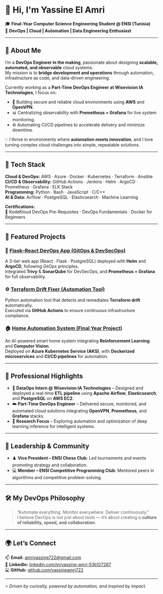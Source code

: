# 👋 Hi, I'm Yassine El Amri  

🎓 **Final-Year Computer Science Engineering Student @ ENSI (Tunisia)**  
🚀 **DevOps | Cloud | Automation | Data Engineering Enthusiast**  

---

## 💫 About Me  

I’m a **DevOps Engineer in the making**, passionate about designing **scalable, automated, and observable** cloud systems.  
My mission is to **bridge development and operations** through automation, infrastructure as code, and data-driven engineering.  

Currently working as a **Part-Time DevOps Engineer at Wisevision IA Technologies**, I focus on:
- 🧩 Building secure and reliable cloud environments using **AWS** and **OpenVPN**.  
- 📊 Centralizing observability with **Prometheus + Grafana** for live system monitoring.  
- ⚙️ Automating CI/CD pipelines to accelerate delivery and minimize downtime.  

💡 I thrive in environments where **automation meets innovation**, and I love turning complex cloud challenges into simple, repeatable solutions.

---

## 🧠 Tech Stack

**Cloud & DevOps:** AWS · Azure · Docker · Kubernetes · Terraform · Ansible  
**CI/CD & Observability:** GitHub Actions · Jenkins · Helm · ArgoCD · Prometheus · Grafana · ELK Stack  
**Programming:** Python · Bash · JavaScript · C/C++  
**AI & Data:** Airflow · PostgreSQL · Elasticsearch · Machine Learning  

**Certifications:**  
🧾 KodeKloud DevOps Pre-Requisites · DevOps Fundamentals · Docker for Beginners  

---

## 🚀 Featured Projects  

### 🧱 [Flask–React DevOps App (GitOps & DevSecOps)](https://github.com/yassineamri722/flask-react-devops-app)
A 3-tier web app (React · Flask · PostgreSQL) deployed with **Helm** and **ArgoCD**, following GitOps principles.  
Integrated **Trivy** & **SonarQube** for DevSecOps, and **Prometheus + Grafana** for full observability.

### ⚙️ [Terraform Drift Fixer (Automation Tool)](https://github.com/yassineamri722/terraform-drift-agent)
Python automation tool that detects and remediates **Terraform drift** automatically.  
Executed via **GitHub Actions** to ensure continuous infrastructure compliance.

### 🏠 [Home Automation System (Final Year Project)](https://github.com/yassineamri722/HomeAutomationSystem-master)
An AI-powered smart home system integrating **Reinforcement Learning** and **Computer Vision**.  
Deployed on **Azure Kubernetes Service (AKS)**, with **Dockerized microservices** and **CI/CD pipelines** for automation.  

---

## 🌟 Professional Highlights  

- 🔧 **DataOps Intern @ Wisevision IA Technologies** – Designed and deployed a real-time **ETL pipeline** using **Apache Airflow**, **Elasticsearch**, and **PostgreSQL** on **AWS EC2**.  
- ☁️ **Part-Time DevOps Engineer** – Delivered secure, monitored, and automated cloud solutions integrating **OpenVPN**, **Prometheus**, and **Grafana** stacks.  
- 🧠 **Research Focus** – Exploring automation and optimization of deep learning inference for intelligent systems.  

---

## 🤝 Leadership & Community  

- ♟️ **Vice President – ENSI Chess Club**: Led tournaments and events promoting strategy and collaboration.  
- 💻 **Member – ENSI Competitive Programming Club**: Mentored peers in algorithms and competitive problem-solving.  

---

## 🛠️ My DevOps Philosophy  

> “Automate everything. Monitor everywhere. Deliver continuously.”  
> I believe DevOps is not just about tools — it’s about creating a **culture of reliability, speed, and collaboration**.

---

## 🌍 Let’s Connect  

📫 **Email:** [amriyassine722@gmail.com](mailto:amriyassine722@gmail.com)  
💼 **LinkedIn:** [linkedin.com/in/yassine-amri-53b127287](https://www.linkedin.com/in/yassine-amri-53b127287)  
💻 **GitHub:** [github.com/yassineamri722](https://github.com/yassineamri722)

---

⭐️ *Driven by curiosity, powered by automation, and inspired by impact.*
